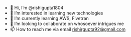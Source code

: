 - 👋 Hi, I’m @rishigupta1804
- 👀 I’m interested in learning new technologies
- 🌱 I’m currently learning AWS, Fivetran
- 💞️ I’m looking to collaborate on whosoever intrigues me
- 📫 How to reach me via email rishirgupta92@gmail.com

<!---
rishigupta1804/rishigupta1804 is a ✨ special ✨ repository because its `README.md` (this file) appears on your GitHub profile.
You can click the Preview link to take a look at your changes.
--->
